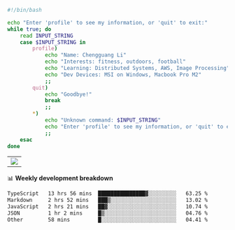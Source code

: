 ```bash
#!/bin/bash

echo "Enter 'profile' to see my information, or 'quit' to exit:"
while true; do
    read INPUT_STRING
    case $INPUT_STRING in
        profile)
            echo "Name: Chengguang Li"
            echo "Interests: fitness, outdoors, football"
            echo "Learning: Distributed Systems, AWS, Image Processing"
            echo "Dev Devices: MSI on Windows, Macbook Pro M2"
            ;;
        quit)
            echo "Goodbye!"
            break
            ;;
        *)
            echo "Unknown command: $INPUT_STRING"
            echo "Enter 'profile' to see my information, or 'quit' to exit:"
            ;;
    esac
done

```

<!--Contribution Graph-->
<table>
  <tr>
    <td>
      <picture>
        <source media="(prefers-color-scheme: light)" srcset="https://github-readme-activity-graph.vercel.app/graph?username=chengguang-li&theme=xcode&bg_color=FF000000&color=000000&hide_border=true" />
        <img src="https://github-readme-activity-graph.vercel.app/graph?username=chengguang-li&theme=xcode&bg_color=FF000000&hide_border=true" />
      </picture>
  </tr>
</table>

📊 **Weekly development breakdown**

<!--START_SECTION:waka-->

```txt
TypeScript   13 hrs 56 mins  ███████████████▓░░░░░░░░░   63.25 %
Markdown     2 hrs 52 mins   ███▒░░░░░░░░░░░░░░░░░░░░░   13.02 %
JavaScript   2 hrs 21 mins   ██▓░░░░░░░░░░░░░░░░░░░░░░   10.74 %
JSON         1 hr 2 mins     █▒░░░░░░░░░░░░░░░░░░░░░░░   04.76 %
Other        58 mins         █░░░░░░░░░░░░░░░░░░░░░░░░   04.41 %
```

<!--END_SECTION:waka-->

